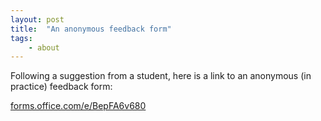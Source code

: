 ```yaml
---
layout: post
title:  "An anonymous feedback form"
tags:
    - about
---
```


Following a suggestion from a student, here is a link to an anonymous (in
practice) feedback form: 

[forms.office.com/e/BepFA6v680](https://forms.office.com/e/BepFA6v680)
